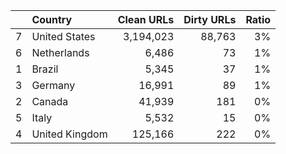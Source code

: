 |   |Country        | Clean URLs| Dirty URLs| Ratio|
|:--|:--------------|----------:|----------:|-----:|
|7  |United States  |  3,194,023|     88,763|    3%|
|6  |Netherlands    |      6,486|         73|    1%|
|1  |Brazil         |      5,345|         37|    1%|
|3  |Germany        |     16,991|         89|    1%|
|2  |Canada         |     41,939|        181|    0%|
|5  |Italy          |      5,532|         15|    0%|
|4  |United Kingdom |    125,166|        222|    0%|
